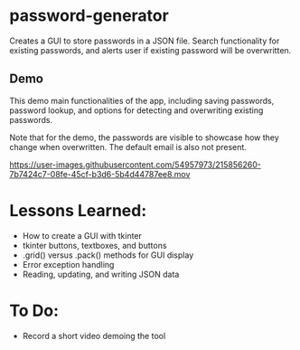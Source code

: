 # password-generator
Creates a GUI to store passwords in a JSON file. Search functionality for existing passwords, and alerts user if existing password will be overwritten.

## Demo

This demo main functionalities of the app, including saving passwords, password lookup, and options for detecting and overwriting existing passwords.

Note that for the demo, the passwords are visible to showcase how they change when overwritten. The default email is also not present.

https://user-images.githubusercontent.com/54957973/215856260-7b7424c7-08fe-45cf-b3d6-5b4d44787ee8.mov

# Lessons Learned:

* How to create a GUI with tkinter
* tkinter buttons, textboxes, and buttons
* .grid() versus .pack() methods for GUI display
* Error exception handling
* Reading, updating, and writing JSON data

# To Do:
  
* Record a short video demoing the tool
